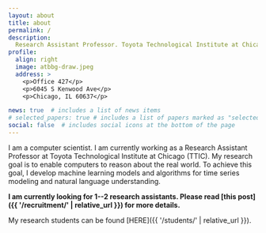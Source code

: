 ```yaml
---
layout: about
title: about
permalink: /
description: 
  Research Assistant Professor. Toyota Technological Institute at Chicago
profile:
  align: right
  image: atbbg-draw.jpeg
  address: >
    <p>Office 427</p>
    <p>6045 S Kenwood Ave</p>
    <p>Chicago, IL 60637</p>

news: true  # includes a list of news items
# selected_papers: true # includes a list of papers marked as "selected={true}"
social: false  # includes social icons at the bottom of the page
---
```


I am a computer scientist. 
I am currently working as a Research Assistant Professor at Toyota Technological Institute at Chicago (TTIC). 
My research goal is to enable computers to reason about the real world. 
To achieve this goal, I develop machine learning models and algorithms for time series modeling and natural language understanding. 

<!-- **I am looking for talented undergrad/Masters/PhD students to work with on interesting research projects. Please read [this post]({{ '/recruitment/' | relative_url }}) for more details.** -->
**I am currently looking for 1--2 research assistants. Please read [this post]({{ '/recruitment/' | relative_url }}) for more details.**

My research students can be found [HERE]({{ '/students/' | relative_url }}). 